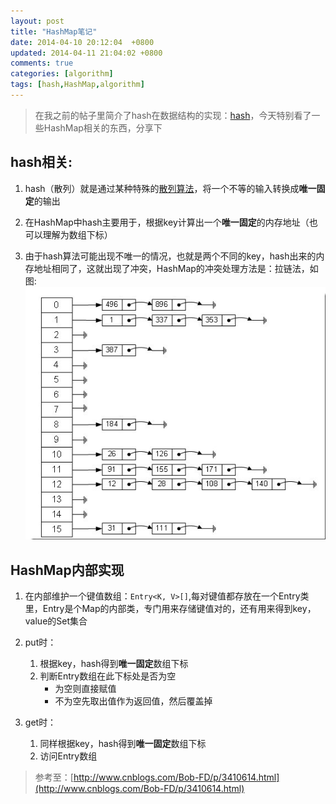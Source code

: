 ```yaml
---
layout: post
title: "HashMap笔记"
date: 2014-04-10 20:12:04  +0800
updated: 2014-04-11 21:04:02 +0800
comments: true
categories: [algorithm]
tags: [hash,HashMap,algorithm]
---
```

> 在我之前的帖子里简介了hash在数据结构的实现：[hash](http://vblog.vell001.ml/2014/04/03/hash.html)，今天特别看了一些HashMap相关的东西，分享下

## hash相关:
1. hash（散列）就是通过某种特殊的[散列算法](http://vblog.vell001.ml/2014/04/03/hash.html#%E6%95%A3%E5%88%97%E5%87%BD%E6%95%B0)，将一个不等的输入转换成**唯一固定**的输出  

2. 在HashMap中hash主要用于，根据key计算出一个**唯一固定**的内存地址（也可以理解为数组下标）

3. 由于hash算法可能出现不唯一的情况，也就是两个不同的key，hash出来的内存地址相同了，这就出现了冲突，HashMap的冲突处理方法是：拉链法，如图:![](/images/hashmap_001.png)

<!-- more -->
## HashMap内部实现
1. 在内部维护一个键值数组：`Entry<K, V>[]`,每对键值都存放在一个Entry类里，Entry是个Map的内部类，专门用来存储键值对的，还有用来得到key，value的Set集合

2. put时：
	1. 根据key，hash得到**唯一固定**数组下标
	2. 判断Entry数组在此下标处是否为空
		* 为空则直接赋值
		* 不为空先取出值作为返回值，然后覆盖掉

3. get时：
	1. 同样根据key，hash得到**唯一固定**数组下标
	2. 访问Entry数组

> 参考至：[http://www.cnblogs.com/Bob-FD/p/3410614.html](http://www.cnblogs.com/Bob-FD/p/3410614.html)
